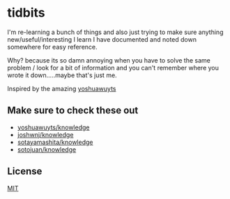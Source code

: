 # tidbits
I'm re-learning a bunch of things and also just trying to make sure anything new/useful/interesting I learn I have documented and noted down somewhere for easy reference.

Why? because its so damn annoying when you have to solve the same problem / look for a bit of information and you can't remember where you wrote it down.....maybe that's just me.

Inspired by the amazing [yoshuawuyts](https://github.com/yoshuawuyts/knowledge)

## Make sure to check these out
* [yoshuawuyts/knowledge](https://github.com/yoshuawuyts/knowledge)
* [joshwnj/knowledge](https://github.com/joshwnj/knowledge)
* [sotayamashita/knowledge](https://github.com/sotayamashita/knowledge)
* [sotojuan/knowledge](https://github.com/sotojuan/knowledge)

## License
[MIT](https://tldrlegal.com/license/mit-license)
